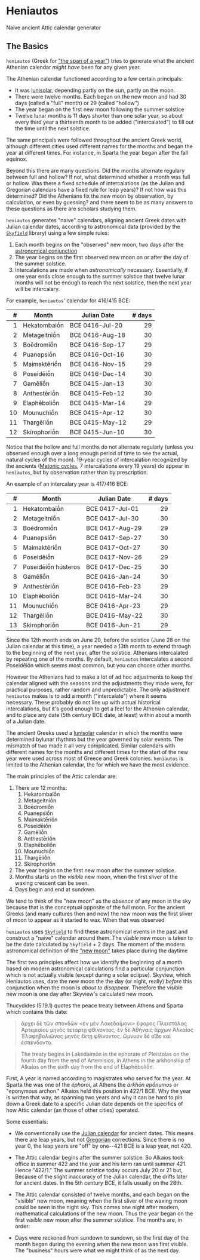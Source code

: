 # Heniautos

Naive ancient Attic calendar generator

## The Basics

`heniautos` (Greek for ["the span of a
year"](https://logeion.uchicago.edu/%E1%BC%90%CE%BD%CE%B9%CE%B1%CF%85%CF%84%CF%8C%CF%82))
tries to generate what the ancient Athenian calendar _might have_ been
for any given year.

The Athenian calendar functioned according to a few certain principals:

* It was
  [lunisolar](https://en.wikipedia.org/wiki/Lunisolar_calendar),
  depending partly on the sun, partly on the moon.
* There were twelve months. Each began on the new moon and had 30 days
  (called a "full" month) or 29 (called "hollow")
* The year began on the first new moon following the summer solstice
* Twelve lunar months is 11 days shorter than one solar year, so about
  every third year a thirteenth month to be added ("intercalated") to
  fill out the time until the next solstice.
  
The same principals were followed throughout the ancient Greek world,
although different cities used different names for the months and
began the year at different times. For instance, in Sparta the year
began after the fall equinox.

Beyond this there are many questions. Did the months alternate
regulary between full and hollow? If not, what determined whether a
month was full or hollow. Was there a fixed schedule of intercalations
(as the Julian and Gregorian calendars have a fixed rule for leap
years)? If not how was this determined? Did the Athenians fix the new
moon by observation, by calculation, or even by guessing? and there
seem to be as many answers to these questions as there are scholars
studying them.


`heniautos` generates "naive" calendars, aligning ancient Greek dates with Julian calendar dates, according to astronomical data \(provided by the [`Skyfield`](https://rhodesmill.org/skyfield/) library\) using a few simple rules:

1. Each month begins on the "observed" new moon, two days after the [astronomical conjunction](https://en.wikipedia.org/wiki/New_moon)
2. The year begins on the first observed new moon on or after the day of the summer solstice.
3. Intercalations are made when _astronomically_ necessary. Essentially, if one year ends close enough to the summer solstice that twelve lunar months will not be enough to reach the next solstice, then the next year will be intercalary.

For example, `heniautos`' calendar for 416/415 BCE:

|  # | Month        | Julian Date     | # days|
|---:|--------------|-----------------|------:|
|  1 | Hekatombaiṓn | BCE 0416-Jul-20 | 29    |
|  2 | Metageitniṓn | BCE 0416-Aug-18 | 30    |
|  3 | Boēdromiṓn   | BCE 0416-Sep-17 | 29    |
|  4 | Puanepsiṓn   | BCE 0416-Oct-16 | 30    |
|  5 | Maimaktēriṓn | BCE 0416-Nov-15 | 29    |
|  6 | Poseidēiṓn   | BCE 0416-Dec-14 | 30    |
|  7 | Gamēliṓn     | BCE 0415-Jan-13 | 30    |
|  8 | Anthestēriṓn | BCE 0415-Feb-12 | 30    |
|  9 | Elaphēboliṓn | BCE 0415-Mar-14 | 29    |
| 10 | Mounuchiṓn   | BCE 0415-Apr-12 | 30    |
| 11 | Thargēliṓn   | BCE 0415-May-12 | 29    |
| 12 | Skirophoriṓn | BCE 0415-Jun-10 | 30    |

Notice that the hollow and full months do not alternate regularly (unless you observed enough over a long enough period of time to see the actual, natural cycles of the moon). 19-year cycles of intercalation recognized by the ancients \([Metonic cycles](https://en.wikipedia.org/wiki/Metonic_cycle), 7 intercalations every 19 years\) do appear in `heniautos`, but by observation rather than by prescription.

An example of an intercalary year is 417/416 BCE:

|  # | Month        | Julian Date     | # days|
|---:|--------------|-----------------|------:|
|  1 | Hekatombaiṓn | BCE 0417-Jul-01 | 29    |
|  2 | Metageitniṓn | BCE 0417-Jul-30 | 30    |
|  3 | Boēdromiṓn   | BCE 0417-Aug-29 | 29    |
|  4 | Puanepsiṓn   | BCE 0417-Sep-27 | 30    |
|  5 | Maimaktēriṓn | BCE 0417-Oct-27 | 30    |
|  6 | Poseidēiṓn   | BCE 0417-Nov-26 | 29    |
|  7 | Poseidēiṓn hústeros | BCE 0417-Dec-25 | 30    |
|  8 | Gamēliṓn     | BCE 0416-Jan-24 | 30    |
|  9 | Anthestēriṓn | BCE 0416-Feb-23 | 29    |
| 10 | Elaphēboliṓn | BCE 0416-Mar-24 | 30    |
| 11 | Mounuchiṓn   | BCE 0416-Apr-23 | 29    |
| 12 | Thargēliṓn   | BCE 0416-May-22 | 30    |
| 13 | Skirophoriṓn | BCE 0416-Jun-21 | 29    |

Since the 12th month ends on June 20, before the solstice (June 28 on the Julian calendar at this time), a year needed a 13th month to extend  through to the beginning of the next year, after the solstice. Athenians intercalated by repeating one of the months. By default, `heniautos` intercalates a second Poseidēiṓn which seems most common, but you can choose other months.


However the Athenians had to make a lot of ad hoc adjustments to keep the calendar aligned with the seasons and the adjustments they made were, for practical purposes, rather random and unpredictable. The only adjustment `heniautos` makes is to add a month ("intercalate") where it seems necessary. These probably do not line up with actual historical intercalations, but it's good enough to get a feel for the Athenian calendar, and to place any date (5th century BCE date, at least) within about a month of a Julian date.

The ancient Greeks used a [lunisolar](https://en.wikipedia.org/wiki/Lunisolar_calendar) calendar in which the months were determined bylunar rhythms but the year governed by solar events. The mismatch of two made it all very complicated. Similar calendars with different names for the months and different times for the start of the new year were used across most of Greece and Greek colonies. `heniautos` is limited to the Athenian calendar, the for which we have the most evidence.

The main principles of the Attic calendar are:

1. There are 12 months:
	1. Hekatombaiṓn
  	1. Metageitniṓn
  	1. Boēdromiṓn
  	1. Puanepsiṓn
  	1. Maimaktēriṓn
  	1. Poseidēiṓn
  	1. Gamēliṓn
  	1. Anthestēriṓn
  	1. Elaphēboliṓn
  	1. Mounuchiṓn
  	1. Thargēliṓn
  	1. Skirophoriṓn 
1. The year begins on the first new moon after the summer solstice.
2. Months starts on the _visible_ new moon, when the first sliver of the waxing crescent can be seen.
3. Days begin and end at sundown.

We tend to think of the "new moon" as the _absence_ of any moon in the sky because that is the conceptual opposite of the full moon. For the ancient Greeks (and many cultures then and now) the new moon was the first sliver of moon to appear as it started to wax. When that was observed 

`heniautos` uses [`Skyfield`](https://rhodesmill.org/skyfield/) to find these astronomical events in the past and construct a "naive" calendar around them. The _visible_ new moon is taken to be the date calculated by `Skyfield` + 2 days. The moment of the modern astronomical definition of the ["new moon"](https://en.wikipedia.org/wiki/New_moon) takes place during the daytime


The first two principles affect how we identify the beginning of a month based on modern astronomical calculations find a particular conjunction which is not actually visible (except during a solar eclipse). Skyview, which Heniautos uses, date the new moon the the day (or night, really) _before_ this conjunction when the moon is _about to disappear_. Therefore the visible new moon is one day after Skyview's calculated new moon.


Thucydides (5.19.1) quotes the peace treaty between Athens and Sparta
which contains this date:

> ἄρχει δὲ τῶν σπονδῶν <ἐν μὲν Λακεδαίμονι> ἔφορος Πλειστόλας
> Ἀρτεμισίου μηνὸς τετάρτῃ φθίνοντος, ἐν δὲ Ἀθήναις ἄρχων Ἀλκαῖος
> Ἐλαφηβολιῶνος μηνὸς ἕκτῃ φθίνοντος. ὤμνυον δὲ οἵδε καὶ ἐσπένδοντο.

> The treaty begins in Lakedaimōn in the ephorate of Pleistolas on the
> fourth day from the end of Artemisios, in Athens in the arkhonship
> of Alkaios on the sixth day from the end of Elaphēboliṓn.

First, A year is named according to magistrates who served for the year. At Sparta the was one of the _éphoroi_, at Athens the _árkhōn epṓnumos_ or "eponymous archon." Alkaios held this position in 422/1 BCE. Why the year is written that way, as spanning two years and why it can be hard to pin down a Greek date to a specific Julian date depends on the specifics of how Attic calendar (an those of other cities) operated.

Some essentials:

* We conventionally use the [Julian
  calendar](https://en.wikipedia.org/wiki/Julian_calendar) for ancient
  dates. This means there are leap years, but not
  [Gregorian](https://en.wikipedia.org/wiki/Gregorian_calendar)
  corrections. Since there is no year 0, the leap years are "off" by
  one--421 BCE is a leap year, not 420.
* The Attic calendar begins after the summer solstice. So Alkaios took
  office in summer 422 and the year and his term ran until
  summer 421. Hence "422/1." The summer solstice today occurs July 20
  or 21 but, Because of the slight inaccuracy of the Julian calendar,
  the drifts later for ancient dates. In the 5th century BCE, it falls
  usually on the 28th.
* The Attic calendar consisted of twelve months, and each began on the
  "visible" new moon, meaning when the first sliver of the waxing moon
  could be seen in the night sky. This comes one night after modern,
  mathematical calculations of the new moon. Thus the year began on
  the first _visible_ new moon after the summer solstice. The months
  are, in order:
  
* Days were reckoned from sundown to sundown, so the first day of the
  month began during the evening when the new moon was first
  visible. The "business" hours were what we might think of as the
  next day.


